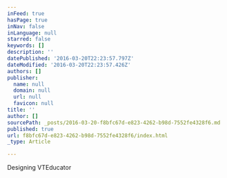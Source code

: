 ```yaml
---
inFeed: true
hasPage: true
inNav: false
inLanguage: null
starred: false
keywords: []
description: ''
datePublished: '2016-03-20T22:23:57.797Z'
dateModified: '2016-03-20T22:23:57.426Z'
authors: []
publisher:
  name: null
  domain: null
  url: null
  favicon: null
title: ''
author: []
sourcePath: _posts/2016-03-20-f8bfc67d-e823-4262-b98d-7552fe4328f6.md
published: true
url: f8bfc67d-e823-4262-b98d-7552fe4328f6/index.html
_type: Article

---
```

Designing VTEducator